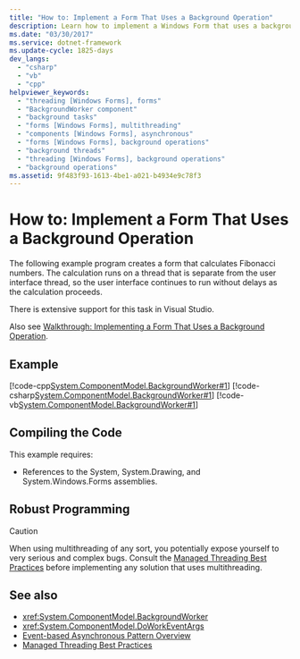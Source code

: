 ```yaml
---
title: "How to: Implement a Form That Uses a Background Operation"
description: Learn how to implement a Windows Form that uses a background operation so that one operation can continue to run while another operation proceeds.
ms.date: "03/30/2017"
ms.service: dotnet-framework
ms.update-cycle: 1825-days
dev_langs:
  - "csharp"
  - "vb"
  - "cpp"
helpviewer_keywords:
  - "threading [Windows Forms], forms"
  - "BackgroundWorker component"
  - "background tasks"
  - "forms [Windows Forms], multithreading"
  - "components [Windows Forms], asynchronous"
  - "forms [Windows Forms], background operations"
  - "background threads"
  - "threading [Windows Forms], background operations"
  - "background operations"
ms.assetid: 9f483f93-1613-4be1-a021-b4934e9c78f3
---
```

# How to: Implement a Form That Uses a Background Operation

The following example program creates a form that calculates Fibonacci numbers. The calculation runs on a thread that is separate from the user interface thread, so the user interface continues to run without delays as the calculation proceeds.

There is extensive support for this task in Visual Studio.

Also see [Walkthrough: Implementing a Form That Uses a Background Operation](walkthrough-implementing-a-form-that-uses-a-background-operation.md).

## Example

[!code-cpp[System.ComponentModel.BackgroundWorker#1](~/samples/snippets/cpp/VS_Snippets_Winforms/System.ComponentModel.BackgroundWorker/CPP/fibonacciform.cpp#1)]
[!code-csharp[System.ComponentModel.BackgroundWorker#1](~/samples/snippets/csharp/VS_Snippets_Winforms/System.ComponentModel.BackgroundWorker/CS/fibonacciform.cs#1)]
[!code-vb[System.ComponentModel.BackgroundWorker#1](~/samples/snippets/visualbasic/VS_Snippets_Winforms/System.ComponentModel.BackgroundWorker/VB/fibonacciform.vb#1)]

## Compiling the Code

This example requires:

- References to the System, System.Drawing, and System.Windows.Forms assemblies.

## Robust Programming

> [!CAUTION]
> When using multithreading of any sort, you potentially expose yourself to very serious and complex bugs. Consult the [Managed Threading Best Practices](/dotnet/standard/threading/managed-threading-best-practices) before implementing any solution that uses multithreading.

## See also

- <xref:System.ComponentModel.BackgroundWorker>
- <xref:System.ComponentModel.DoWorkEventArgs>
- [Event-based Asynchronous Pattern Overview](/dotnet/standard/asynchronous-programming-patterns/event-based-asynchronous-pattern-overview)
- [Managed Threading Best Practices](/dotnet/standard/threading/managed-threading-best-practices)
